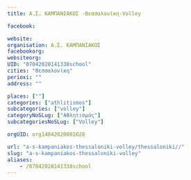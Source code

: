 ```yaml
---
title: Α.Σ. ΚΑΜΠΑΝΙΑΚΟΣ -Θεσσαλονίκη-Volley

facebook:

website:
organisation: Α.Σ. ΚΑΜΠΑΝΙΑΚΟΣ 
facebookorg:
websiteorg:
UID: "07042020141338school"
cities: "Θεσσαλονίκη"
perioxi: ""
address: ""

places: [""]
categories: ["athlitismos"]
subcategories: ["volley"]
categoryNoSLug: ["Αθλητισμός"]
subcategoriesNoSLug: ["Volley"]

orgUID: org14042020001028

url: "a-s-kampaniakos-thessaloniki-volley/thessaloniki//"
slug: "a-s-kampaniakos-thessaloniki-volley"
aliases:
    - /07042020141338school
---
```






